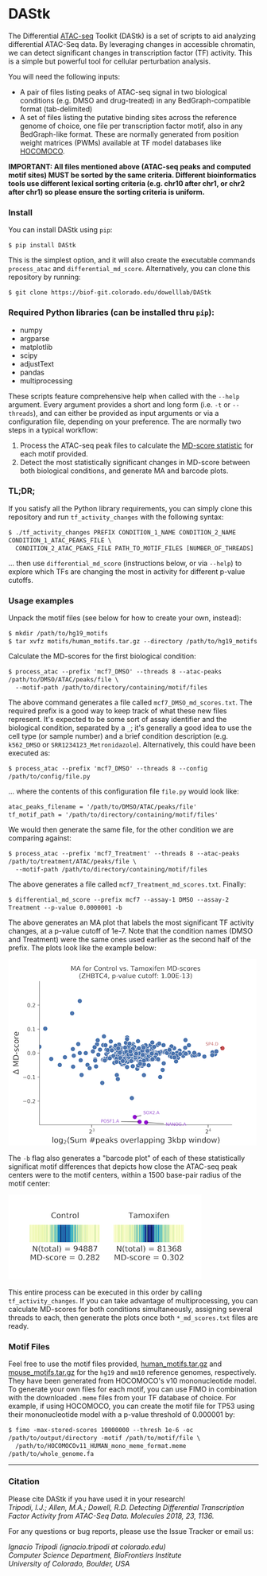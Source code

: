 # DAStk

The Differential [ATAC-seq](https://www.ncbi.nlm.nih.gov/pmc/articles/PMC4374986/) Toolkit (DAStk) is a set of scripts to aid analyzing differential ATAC-Seq data. By leveraging changes in accessible chromatin, we can detect significant changes in transcription factor (TF) activity. This is a simple but powerful tool for cellular perturbation analysis.

You will need the following inputs:

- A pair of files listing peaks of ATAC-seq signal in two biological conditions (e.g. DMSO and drug-treated) in any BedGraph-compatible format (tab-delimited)
- A set of files listing the putative binding sites across the reference genome of choice, one file per transcription factor motif, also in any BedGraph-like format. These are normally generated from position weight matrices (PWMs) available at TF model databases like [HOCOMOCO](http://hocomoco11.autosome.ru).

**IMPORTANT: All files mentioned above (ATAC-seq peaks and computed motif sites) MUST be sorted by the same criteria. Different bioinformatics tools use different lexical sorting criteria (e.g. chr10 after chr1, or chr2 after chr1) so please ensure the sorting criteria is uniform.**

### Install

You can install DAStk using `pip`:

    $ pip install DAStk

This is the simplest option, and it will also create the executable commands `process_atac` and `differential_md_score`. Alternatively, you can clone this repository by running:

    $ git clone https://biof-git.colorado.edu/dowelllab/DAStk

### Required Python libraries (can be installed thru `pip`):

* numpy
* argparse
* matplotlib
* scipy
* adjustText
* pandas
* multiprocessing

These scripts feature comprehensive help when called with the `--help` argument. Every argument provides a short and long form (i.e. `-t` or `--threads`), and can either be provided as input arguments or via a configuration file, depending on your preference. The are normally two steps in a typical workflow:

1. Process the ATAC-seq peak files to calculate the [MD-score statistic](https://genome.cshlp.org/content/28/3/334.short) for each motif provided.
2. Detect the most statistically significant changes in MD-score between both biological conditions, and generate MA and barcode plots.

### TL;DR;

If you satisfy all the Python library requirements, you can simply clone this repository and run `tf_activity_changes` with the following syntax:

    $ ./tf_activity_changes PREFIX CONDITION_1_NAME CONDITION_2_NAME CONDITION_1_ATAC_PEAKS_FILE \
      CONDITION_2_ATAC_PEAKS_FILE PATH_TO_MOTIF_FILES [NUMBER_OF_THREADS]

... then use `differential_md_score` (instructions below, or via `--help`) to explore which TFs are changing the most in activity for different p-value cutoffs.

### Usage examples

Unpack the motif files (see below for how to create your own, instead):

    $ mkdir /path/to/hg19_motifs
    $ tar xvfz motifs/human_motifs.tar.gz --directory /path/to/hg19_motifs

Calculate the MD-scores for the first biological condition:

    $ process_atac --prefix 'mcf7_DMSO' --threads 8 --atac-peaks /path/to/DMSO/ATAC/peaks/file \
      --motif-path /path/to/directory/containing/motif/files

The above command generates a file called `mcf7_DMSO_md_scores.txt`. The required prefix is a good way to keep track of what these new files represent. It's expected to be some sort of assay identifier and the biological condition, separated by a `_`; it's generally a good idea to use the cell type (or sample number) and a brief condition description (e.g. `k562_DMSO` or `SRR1234123_Metronidazole`). Alternatively, this could have been executed as:

    $ process_atac --prefix 'mcf7_DMSO' --threads 8 --config /path/to/config/file.py

... where the contents of this configuration file `file.py` would look like:

    atac_peaks_filename = '/path/to/DMSO/ATAC/peaks/file'
    tf_motif_path = '/path/to/directory/containing/motif/files'

We would then generate the same file, for the other condition we are comparing against:

    $ process_atac --prefix 'mcf7_Treatment' --threads 8 --atac-peaks /path/to/treatment/ATAC/peaks/file \
      --motif-path /path/to/directory/containing/motif/files

The above generates a file called `mcf7_Treatment_md_scores.txt`. Finally:

    $ differential_md_score --prefix mcf7 --assay-1 DMSO --assay-2 Treatment --p-value 0.0000001 -b

The above generates an MA plot that labels the most significant TF activity changes, at a p-value cutoff of 1e-7. Note that the condition names (DMSO and Treatment) were the same ones used earlier as the second half of the prefix. The plots look like the example below:

![Sample MA plot](./doc_files/sample_MA_plot.png)

The `-b` flag also generates a "barcode plot" of each of these statistically significat motif differences that depicts how close the ATAC-seq peak centers were to the motif centers, within a 1500 base-pair radius of the motif center:

![Sample barcode plot](./doc_files/sample_barcode_plot.png)

This entire process can be executed in this order by calling `tf_activity_changes`. If you can take advantage of multiprocessing, you can calculate MD-scores for both conditions simultaneously, assigning several threads to each, then generate the plots once both `*_md_scores.txt` files are ready.

### Motif Files

Feel free to use the motif files provided, [human_motifs.tar.gz](http://dowell.colorado.edu/pubs/DAStk/human_motifs.tar.gz) and [mouse_motifs.tar.gz](http://dowell.colorado.edu/pubs/DAStk/mouse_motifs.tar.gz) for the `hg19` and `mm10` reference genomes, respectively. They have been generated from HOCOMOCO's v10 mononucleotide model. To generate your own files for each motif, you can use FIMO in combination with the downloaded `.meme` files from your TF database of choice. For example, if using HOCOMOCO, you can create the motif file for TP53 using their mononucleotide model with a p-value threshold of 0.000001 by:

    $ fimo -max-stored-scores 10000000 --thresh 1e-6 -oc /path/to/output/directory -motif /path/to/motif/file \
      /path/to/HOCOMOCOv11_HUMAN_mono_meme_format.meme /path/to/whole_genome.fa


-----

### Citation

Please cite DAStk if you have used it in your research!  
*Tripodi, I.J.; Allen, M.A.; Dowell, R.D.	Detecting Differential Transcription Factor Activity from ATAC-Seq Data. Molecules 2018, 23, 1136.*  


For any questions or bug reports, please use the Issue Tracker or email us:  


*Ignacio Tripodi (ignacio.tripodi at colorado.edu)*  
*Computer Science Department, BioFrontiers Institute*  
*University of Colorado, Boulder, USA*
